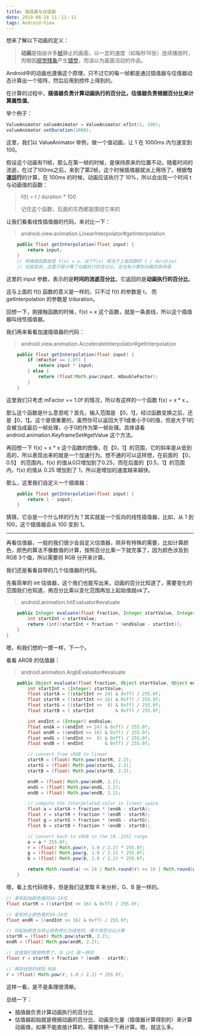 ```yaml
---
title: 插值器与估值器
date: 2019-08-18 11：11：11
tags: Android-View
---
```



想来了解以下动画的定义：

> **动画**是指由许多[帧](https://zh.wikipedia.org/wiki/帧)静止的画面，以一定的速度（如每秒16张）连续播放时，肉眼因[视觉残象](https://zh.wikipedia.org/wiki/视觉残象)产生[错觉](https://zh.wikipedia.org/wiki/錯覺)，而误以为画面活动的作品。



Android中的动画也遵循这个原理，只不过它的每一帧都是通过插值器与估值器动态计算出一个矩阵，然后应用到控件上得到的。



在计算的过程中，**插值器负责计算动画执行的百分比，估值器负责根据百分比来计算属性值**。

举个例子：

```java
ValueAnimator valueAnimator = ValueAnimator.ofInt(1, 100);
valueAnimator.setDuration(1000);
```

这里，我们以 ValueAnimator 举例，做一个值动画，让 1 在 1000ms 内匀速变到 100。

假设这个动画有11帧，那么在第一帧的时候，是保持原来的位置不动，随着时间的流逝，在过了100ms之后，来到了第2帧，这个时候插值器就派上用场了。根据**匀速运行**的计算，在 100ms 的时候，动画应该执行了 10%，所以会出现一个时间 t 与动画值的函数：

> f(t) = t / duration * 100
>
> 记住这个函数，后面的东西都是围绕它来的

让我们看看线性插值器的代码，来对比一下：

> android.view.animation.LinearInterpolator#getInterpolation

```java
    public float getInterpolation(float input) {
        return input;
    }
	// 转换成函数就是 f(x) = x，这个f(x) 相当于上面函数的 t / duration
	// 也就是说，这里只是计算了动画执行的百分比，还没有计算到动画的具体值
```

这里的 input 参数，表示的是**时间的流逝百分比**，它返回的是**动画执行的百分比**。

这与上面的 f(t) 函数的意义是一样的，只不过 f(t) 的参数是 t， 而 getInterpolation 的参数是 t/duration。

回想一下，刚接触函数的时候，f(x) = x 这个函数，就是一条直线，所以这个插值器叫线性插值器。

我们再来看看加速插值器的代码：

> android.view.animation.AccelerateInterpolator#getInterpolation

```java
    public float getInterpolation(float input) {
        if (mFactor == 1.0f) {
            return input * input;
        } else {
            return (float)Math.pow(input, mDoubleFactor);
        }
    }
```

这里我们只考虑 mFactor == 1.0f 的情况，所以有这样的一个函数 f(x) = x * x 。

那么这个函数是什么意思呢？首先，输入范围是 【0，1】，经过函数变换之后，还是【0，1】。这个是很重要的，虽然你可以返回大于1或者小于0的值，但是大于1的会被当成最后一帧处理，小于0的作为第一帧处理。具体请看 android.animation.KeyframeSet#getValue 这个方法。

再回想一下  f(x) = x * x  这个函数的图像，在【0，1】的范围，它的斜率是从低到高的，所以表现出来的就是一个加速行为。想不通的可以这样想，在前面的 【0， 0.5】 的范围内，f(x) 的值从0只增加到了0.25，而在后面的【0.5，1】的范围内，f(x) 的值从 0.25 增加到了 1，所以是增加的速度越来越快。

那么，这里我们自定义一个插值器：

```java
    public float getInterpolation(float input) {
        return 1 - input;
    }
```

猜猜，它会是一个什么样的行为？其实就是一个反向的线性插值器，比如，从 1 到 100，这个插值器会从 100 变到 1。



---

再看估值器，一般的我们很少会自定义估值器，除非有特殊的需要，比如计算颜色，颜色的算法不像数值的计算，按照百分比乘一下就完事了，因为颜色涉及到 RGB 3个值，所以需要将 RGB 分开来计算。

我们还是看看自带的几个估值器的代码。

先看简单的 int 估值器，这个我们也能写出来，动画的百分比知道了，需要变化的范围我们也知道，用百分比乘以变化范围再加上起始值就ok了。

> android.animation.IntEvaluator#evaluate

```java
    public Integer evaluate(float fraction, Integer startValue, Integer endValue) {
        int startInt = startValue;
        return (int)(startInt + fraction * (endValue - startInt));
    }
}
```

嗯，和我们想的一摸一样，下一个。

看看 ARGB 的估值器：

> android.animation.ArgbEvaluator#evaluate

```java
    public Object evaluate(float fraction, Object startValue, Object endValue) {
        int startInt = (Integer) startValue;
        float startA = ((startInt >> 24) & 0xff) / 255.0f;
        float startR = ((startInt >> 16) & 0xff) / 255.0f;
        float startG = ((startInt >>  8) & 0xff) / 255.0f;
        float startB = ( startInt        & 0xff) / 255.0f;

        int endInt = (Integer) endValue;
        float endA = ((endInt >> 24) & 0xff) / 255.0f;
        float endR = ((endInt >> 16) & 0xff) / 255.0f;
        float endG = ((endInt >>  8) & 0xff) / 255.0f;
        float endB = ( endInt        & 0xff) / 255.0f;

        // convert from sRGB to linear
        startR = (float) Math.pow(startR, 2.2);
        startG = (float) Math.pow(startG, 2.2);
        startB = (float) Math.pow(startB, 2.2);

        endR = (float) Math.pow(endR, 2.2);
        endG = (float) Math.pow(endG, 2.2);
        endB = (float) Math.pow(endB, 2.2);

        // compute the interpolated color in linear space
        float a = startA + fraction * (endA - startA);
        float r = startR + fraction * (endR - startR);
        float g = startG + fraction * (endG - startG);
        float b = startB + fraction * (endB - startB);

        // convert back to sRGB in the [0..255] range
        a = a * 255.0f;
        r = (float) Math.pow(r, 1.0 / 2.2) * 255.0f;
        g = (float) Math.pow(g, 1.0 / 2.2) * 255.0f;
        b = (float) Math.pow(b, 1.0 / 2.2) * 255.0f;

        return Math.round(a) << 24 | Math.round(r) << 16 | Math.round(g) << 8 | Math.round(b);
    }
```

嗯，看上去代码很多，但是我们这里取 R 来分析，G、B 是一样的。

```java
// 拿到起始颜色值的16-24位
float startR = ((startInt >> 16) & 0xff) / 255.0f;

// 拿到终止颜色值的16-24位
float endR = ((endInt >> 16) & 0xff) / 255.0f;

// 将起始颜色与终止颜色转化为线性的，便于用百分比计算
startR = (float) Math.pow(startR, 2.2);
endR = (float) Math.pow(endR, 2.2);

// 这里我们就很熟悉了，与 int 是一样的
float r = startR + fraction * (endR - startR);

// 再将线性的转回 RGB
r = (float) Math.pow(r, 1.0 / 2.2) * 255.0f;
```

这样一看，是不是条理很清晰。

总结一下：

- 插值器负责计算动画执行的百分比
- 估值器起始就是根据动画的百分比、动画变化量（插值器计算得到的）来计算动画值，如果不能直接计算的，需要转换一下再计算。嗯，就这么多。

